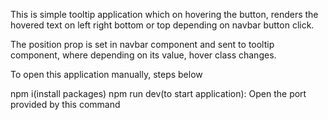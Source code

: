 This is simple tooltip application which on hovering the button, renders the hovered text on left right bottom or top depending on navbar button click. 

The position prop is set in navbar component and sent to tooltip component, where depending on its value, hover class changes. 

To open this application manually, steps below

npm i(install packages)
npm run dev(to start application): Open the port provided by this command
